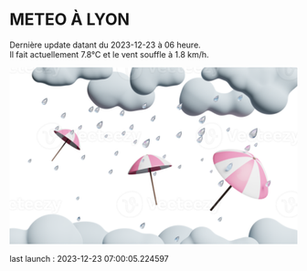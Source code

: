 # METEO À LYON

Dernière update datant du 2023-12-23 à 06 heure.  
Il fait actuellement 7.8°C et le vent souffle à 1.8 km/h.      

![](./.github/rain.png)

last launch : 2023-12-23 07:00:05.224597
